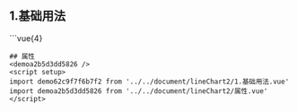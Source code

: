 ## 1.基础用法
<demo62c9f7f6b7f2 />
```vue{4}
<template>
    <line-chart-2 v-bind="chartOption" ref="chartRef"></line-chart-2>
</template>

<script setup>
import { ref, onMounted } from 'vue';

const chartRef = ref();

const xAxisData = new Array(12).fill().map((n, i) => `${ i + 1 }月`);
const seriesData = [
    {
        // 需要指定 y 轴索引
        yAxisIndex: 0,
        data: [53, 82, 97, 99, 87, 98, 94, 74, 74, 52, 62, 63]
    },
    {
        yAxisIndex: 1,
        data: [112, 131, 144, 117, 107, 147, 146, 135, 108, 107, 134, 125]
    }
];
const yAxisName = ['亿元', '%'];
const legendData = ['销售额', '贸易额'];
const chartOption = {
    showCount: 9,
    xAxisData,
    seriesData,
    yAxisName,
    legendData
};

onMounted(() => chartRef.value.renderChart());
</script>
<style lang="scss" scoped>
.zrx-chart {
    height: 664px;
    background-color: #144e8f;
}
</style>
```
## 属性
<demoa2b5d3dd5826 />
<script setup>
import demo62c9f7f6b7f2 from '../../document/lineChart2/1.基础用法.vue'
import demoa2b5d3dd5826 from '../../document/lineChart2/属性.vue'
</script>
